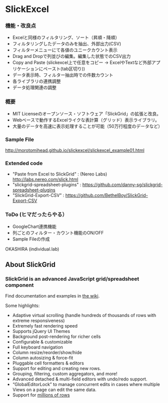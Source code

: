 # SlickExcel 

### 機能・改良点
* Excelと同様のフィルタリング、ソート（昇順・降順）
* フィルタリングしたデータのみを抽出、外部出力(CSV)
* フィルターメニューにて各値のユニークカウント表示
* Drag and Dropで列並びの編集。編集した状態でのCSV出力
* Copy and Paste (slickexcel上で任意をコピー → ExcelやTextなど外部アプリケーションにペースト(tab区切り))
* データ表示時、フィルター抽出時での件数カウント
* 各ライブラリの連携調整
* データ処理関連の調整

### 概要
* MIT Licenseのオープンソース・ソフトウェア「SlickGrid」の拡張と改良。
* Webベースで動作するExcelライクな表計算（グリッド）表示ライブラリ。
* 大量のデータを高速に表示処理することが可能（50万行程度のデータなど）

### Sample File
http://morotomihead.github.io/slickexcel/slickexcel_example01.html

### Extended code
* "Paste from Excel to SlickGrid" : (Nereo Labs) http://labs.nereo.com/slick.html
* "slickgrid-spreadsheet-plugins" : https://github.com/danny-sg/slickgrid-spreadsheet-plugins
* "SlickGrid-Export-CSV" : https://github.com/BethelBoy/SlickGrid-Export-CSV

### ToDo (ヒマだったらやる）
* GoogleChart連携機能
* 列ごとのフィルター・カウント機能のON/OFF
* Sample Fileの作成


OKASHIRA (individual.lab)

## About SlickGrid

### SlickGrid is an advanced JavaScript grid/spreadsheet component

Find documentation and examples in [the wiki](https://github.com/mleibman/SlickGrid/wiki).

Some highlights:

* Adaptive virtual scrolling (handle hundreds of thousands of rows with extreme responsiveness)
* Extremely fast rendering speed
* Supports jQuery UI Themes
* Background post-rendering for richer cells
* Configurable & customizable
* Full keyboard navigation
* Column resize/reorder/show/hide
* Column autosizing & force-fit
* Pluggable cell formatters & editors
* Support for editing and creating new rows.
* Grouping, filtering, custom aggregators, and more!
* Advanced detached & multi-field editors with undo/redo support.
* “GlobalEditorLock” to manage concurrent edits in cases where multiple Views on a page can edit the same data.
* Support for [millions of rows](http://stackoverflow.com/a/2569488/1269037)
